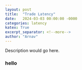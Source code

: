 ```yaml
---
layout: post
title:  "Trade Latency"
date:   2024-03-03 00:00:00 -0000
categories: latency
katex: True
excerpt_separator: <!--more-->
author: "Arnav" 
---
```

Description would go here.
<!--more-->

### hello